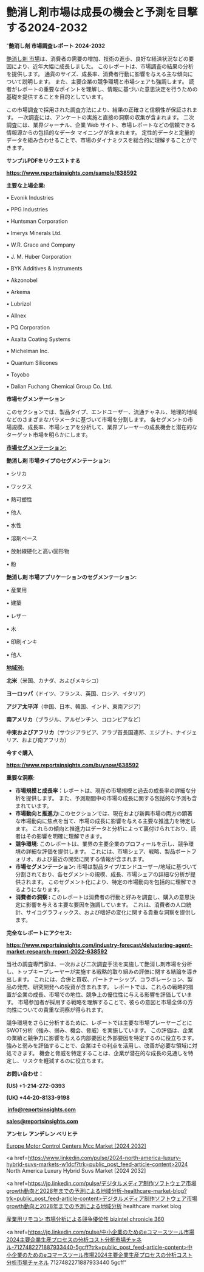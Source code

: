 # 艶消し剤市場は成長の機会と予測を目撃する2024-2032

"<strong>艶消し剤 市場調査レポート 2024-2032</strong>

<a href=https://www.reportsinsights.com/sample/638592>艶消し剤 市場</a>は、消費者の需要の増加、技術の進歩、良好な経済状況などの要因により、近年大幅に成長しました。 このレポートは、市場調査の結果の分析を提供します。 通貨のサイズ、成長率、消費者行動に影響を与える主な傾向について説明します。 また、主要企業の競争環境と市場シェアも強調します。 読者がレポートの重要なポイントを理解し、情報に基づいた意思決定を行うための基礎を提供することを目的としています。

この市場調査で採用された調査方法により、結果の正確さと信頼性が保証されます。 一次調査には、アンケートの実施と直接の洞察の収集が含まれます。 二次調査には、業界ジャーナル、企業 Web サイト、市場レポートなどの信頼できる情報源からの包括的なデータ マイニングが含まれます。 定性的データと定量的データを組み合わせることで、市場のダイナミクスを総合的に理解することができます。

<strong><b>サンプルPDFをリクエストする</b></strong>

<a href=https://www.reportsinsights.com/sample/638592><strong><u>https://www.reportsinsights.com/sample/638592</u></strong></a>

<strong>主要な上場企業:</strong>

• Evonik Industries

• PPG Industries

• Huntsman Corporation

• Imerys Minerals Ltd.

• W.R. Grace and Company

• J. M. Huber Corporation

• BYK Additives & Instruments

• Akzonobel

• Arkema

• Lubrizol

• Allnex

• PQ Corporation

• Axalta Coating Systems

• Michelman Inc.

• Quantum Silicones

• Toyobo

• Dalian Fuchang Chemical Group Co. Ltd.

<strong>市場セグメンテーション</strong>

このセクションでは、製品タイプ、エンドユーザー、流通チャネル、地理的地域などのさまざまなパラメータに基づいて市場を分割します。 各セグメントの市場規模、成長率、市場シェアを分析して、業界プレーヤーの成長機会と潜在的なターゲット市場を明らかにします。

<strong><u>市場セグメンテーション</u></strong><strong><u>:</u></strong>

<strong>艶消し剤 市場タイプのセグメンテーション:</strong>

• シリカ

• ワックス

• 熱可塑性

• 他人

• 水性

• 溶剤ベース

• 放射線硬化と高い固形物

• 粉

<strong>艶消し剤 市場アプリケーションのセグメンテーション:</strong>

• 産業用

• 建築

• レザー

• 木

• 印刷インキ

• 他人

<strong><u>地域別</u></strong><strong><u>:</u></strong>

<strong>北米</strong>（米国、カナダ、およびメキシコ）

<strong>ヨーロッパ</strong>（ドイツ、フランス、英国、ロシア、イタリア）

<strong>アジア太平洋</strong>（中国、日本、韓国、インド、東南アジア）

<strong>南アメリカ</strong>（ブラジル、アルゼンチン、コロンビアなど）

<strong>中東およびアフリカ</strong>（サウジアラビア、アラブ首長国連邦、エジプト、ナイジェリア、および南アフリカ）

<strong>今すぐ購入</strong>

<a href=https://www.reportsinsights.com/buynow/638592><strong><u>https://www.reportsinsights.com/buynow/638592</u></strong></a>

<strong>重要な洞察:</strong>
<ul>
  <li><strong>市場規模と成長率：</strong>レポートは、現在の市場規模と過去の成長率の詳細な分析を提供します。 また、予測期間中の市場の成長に関する包括的な予測も含まれています。</li>
  <li><strong>市場動向と推進力:</strong>このセクションでは、現在および新興市場の両方の顕著な市場動向に焦点を当て、市場の成長に影響を与える主要な推進力を特定します。 これらの傾向と推進力はデータと分析によって裏付けられており、読者はその影響を明確に理解できます。</li>
  <li><strong>競争環境</strong>: このレポートは、業界の主要企業のプロフィールを示し、競争環境の詳細な評価を提供します。 これには、市場シェア、戦略、製品ポートフォリオ、および最近の開発に関する情報が含まれます。</li>
  <li><strong>市場セグメンテーション: </strong>市場は製品タイプ/エンドユーザー/地域に基づいて分割されており、各セグメントの規模、成長、市場シェアの詳細な分析が提供されます。 このセグメント化により、特定の市場動向を包括的に理解できるようになります。</li>
  <li><strong>消費者の洞察 : </strong>このレポートは消費者の行動と好みを調査し、購入の意思決定に影響を与える主要な要因を強調しています。 これは、消費者の人口統計、サイコグラフィックス、および嗜好の変化に関する貴重な洞察を提供します。</li>
</ul>
<strong>完全なレポートにアクセス:</strong>

<a href=https://www.reportsinsights.com/industry-forecast/delustering-agent-market-research-report-2022-638592><strong><u><b>https://www.reportsinsights.com/industry-forecast/delustering-agent-market-research-report-2022-638592</b></u></strong></a>

当社の調査専門家は、一次および二次調査手法を実施して艶消し剤市場を分析し、トップキープレーヤーが実施する戦略的取り組みの評価に関する結論を導き出します。 これには、合併と買収、パートナーシップ、コラボレーション、製品の発売、研究開発への投資が含まれます。 レポートでは、これらの戦略的措置が企業の成長、市場での地位、競争上の優位性に与える影響を評価しています。 市場参加者が採用する戦略を理解することで、彼らの意図と市場全体の方向性についての貴重な洞察が得られます。

競争環境をさらに分析するために、レポートでは主要な市場プレーヤーごとにSWOT分析（強み、弱み、機会、脅威）を実施しています。 この評価は、企業の業績と競争力に影響を与える内部要因と外部要因を特定するのに役立ちます。 強みと弱みを評価することで、企業はその利点を活用し、改善が必要な領域に対処できます。 機会と脅威を特定することは、企業が潜在的な成長の見通しを特定し、リスクを軽減するのに役立ちます。

<strong>お問い合わせ：</strong>

<strong>(US) +1-214-272-0393</strong>

<strong>(UK) +44-20-8133-9198</strong>

<strong> </strong><a href=info@reportsinsights.com><strong><u>info@reportsinsights.com</u></strong></a>

<a href=sales@reportsinsights.com><strong><u>sales@reportsinsights.com</u></strong></a>

<strong>アンセレ アンデレン ベリヒテ</strong>

<a href=https://www.linkedin.com/pulse/europe-motor-control-centers-mcc-markets-ctdcf/>Europe Motor Control Centers Mcc Market [2024 2032]</a>

<a href=https://www.linkedin.com/pulse/2024-north-america-luxury-hybrid-suvs-markets-w1dcf?trk=public_post_feed-article-content>2024 North America Luxury Hybrid Suvs Market [2024 2032]</a>

<a href=https://jp.linkedin.com/pulse/デジタルメディア制作ソフトウェア市場growth動向と2028年までの予測による地域分析-healthcare-market-blog?trk=public_post_feed-article-content>デジタルメディア制作ソフトウェア市場growth動向と2028年までの予測による地域分析 healthcare market blog</a>

<a href=https://www.linkedin.com/pulse/産業用リモコン-市場分析による競争優位性-bizintel-chronicle-360/>産業用リモコン 市場分析による競争優位性 bizintel chronicle 360</a>

<a href=https://jp.linkedin.com/pulse/中小企業のためのeコマースツール市場2024主要企業生産プロセスの分析コスト分析市場チャネル-7127482271887933440-5gcff?trk=public_post_feed-article-content>中小企業のためのeコマースツール市場2024主要企業生産プロセスの分析コスト分析市場チャネル 7127482271887933440 5gcff</a>"
